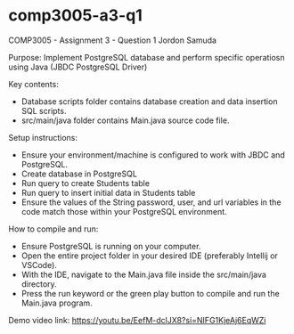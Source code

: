 # comp3005-a3-q1
 
COMP3005 - Assignment 3 - Question 1
Jordon Samuda

Purpose: Implement PostgreSQL database and perform specific operatiosn using Java (JBDC PostgreSQL Driver)

Key contents:
- Database scripts folder contains database creation and data insertion SQL scripts.
- src/main/java folder contains Main.java source code file.

Setup instructions:
- Ensure your environment/machine is configured to work with JBDC and PostgreSQL.
- Create database in PostgreSQL
- Run query to create Students table
- Run query to insert initial data in Students table
- Ensure the values of the String password, user, and url variables in the code match those within your PostgreSQL environment.


How to compile and run:
- Ensure PostgreSQL is running on your computer.
- Open the entire project folder in your desired IDE (preferably Intellij or VSCode).
- With the IDE, navigate to the Main.java file inside the src/main/java directory. 
- Press the run keyword or the green play button to compile and run the Main.java program.

Demo video link: https://youtu.be/EefM-dclJX8?si=NIFG1KjeAj6EqWZi
